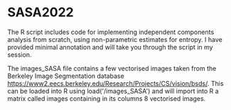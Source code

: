 # SASA2022

The R script includes code for implementing independent components analysis from scratch, using
non-parametric estimates for entropy. I have provided minimal annotation and will take you
through the script in my session.

The images_SASA file contains a few vectorised images taken from the Berkeley Image Segmentation database
https://www2.eecs.berkeley.edu/Research/Projects/CS/vision/bsds/. This can be loaded into R using load(<path to file>'/images_SASA')
and will import into R a matrix called images containing in its columns 8 vectorised images.
